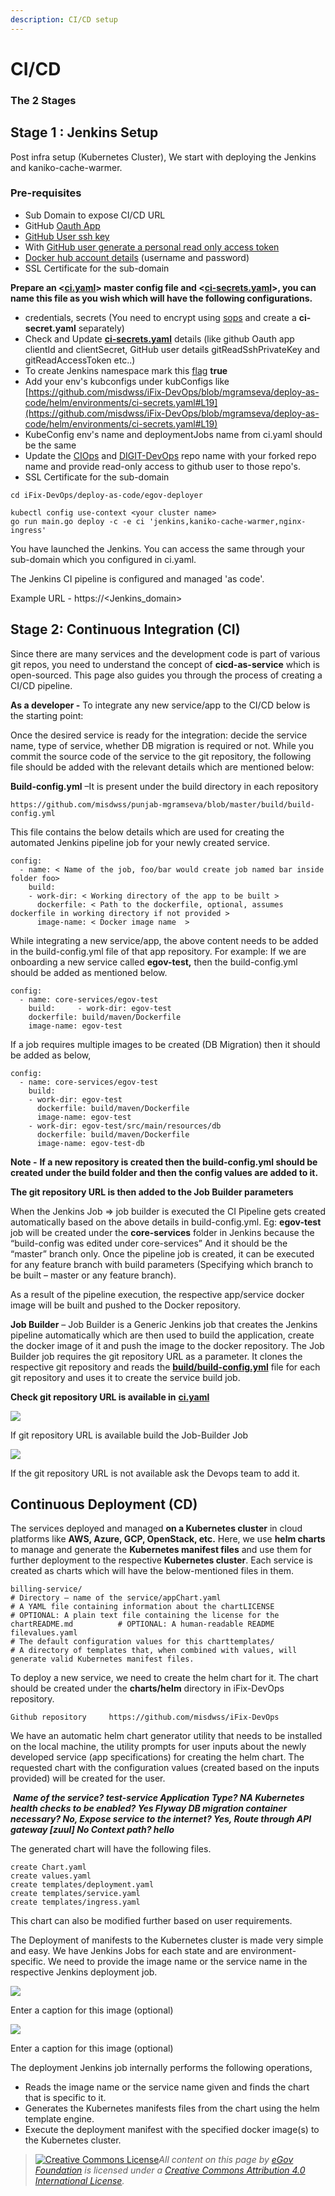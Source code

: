 ```yaml
---
description: CI/CD setup
---
```


# CI/CD

### The 2 Stages <a href="#the-2-stages" id="the-2-stages"></a>

## **Stage 1 : Jenkins Setup**

Post infra setup (Kubernetes Cluster), We start with deploying the Jenkins and kaniko-cache-warmer.

### Pre-requisites

* Sub Domain to expose CI/CD URL
* GitHub [Oauth App](https://docs.github.com/en/developers/apps/building-oauth-apps/creating-an-oauth-app)
* [GitHub User ssh key](https://docs.github.com/en/developers/apps/building-oauth-apps/creating-an-oauth-app)
* With [GitHub user generate a personal read only access token](https://docs.github.com/en/github/authenticating-to-github/keeping-your-account-and-data-secure/creating-a-personal-access-token)&#x20;
* [Docker hub account details](https://hub.docker.com/signup) (username and password)
*   SSL Certificate for the sub-domain



**Prepare an <**[**ci.yaml**](https://github.com/misdwss/iFix-DevOps/blob/mgramseva/deploy-as-code/helm/environments/ci.yaml)**> master config file and <**[**ci-secrets.yaml**](https://github.com/misdwss/iFix-DevOps/blob/mgramseva/deploy-as-code/helm/environments/ci-secrets.yaml)**>, you can name this file as you wish which will have the following configurations.**

* credentials, secrets (You need to encrypt using [sops](https://github.com/mozilla/sops#updatekeys-command) and create a **ci-secret.yaml** separately)
* Check and Update [**ci-secrets.yaml**](https://github.com/misdwss/iFix-DevOps/blob/mgramseva/deploy-as-code/helm/environments/ci-secrets.yaml) details (like github Oauth app clientId and clientSecret, GitHub user details gitReadSshPrivateKey and gitReadAccessToken etc..)
* To create Jenkins namespace mark this [flag](https://github.com/egovernments/DIGIT-DevOps/blob/release/deploy-as-code/helm/environments/ci-demo.yaml#L5) **true**
* Add your env's kubconfigs under kubConfigs like [https://github.com/misdwss/iFix-DevOps/blob/mgramseva/deploy-as-code/helm/environments/ci-secrets.yaml#L19](https://github.com/misdwss/iFix-DevOps/blob/mgramseva/deploy-as-code/helm/environments/ci-secrets.yaml#L19)
* KubeConfig env's name and deploymentJobs name from ci.yaml should be the same&#x20;
* Update the [CIOps](https://github.com/misdwss/CIOps) and [DIGIT-DevOps](https://github.com/misdwss/iFix-DevOps) repo name with your forked repo name and provide read-only access to github user to those repo's.
* SSL Certificate for the sub-domain

```
cd iFix-DevOps/deploy-as-code/egov-deployer
```

```
kubectl config use-context <your cluster name>
go run main.go deploy -c -e ci 'jenkins,kaniko-cache-warmer,nginx-ingress'
```

You have launched the Jenkins. You can access the same through your sub-domain which you configured in ci.yaml.

The Jenkins CI pipeline is configured and managed 'as code'.

​Example URL - https://\<Jenkins\_domain>​

## **Stage 2: Continuous Integration (CI)** <a href="#continuous-integration-ci" id="continuous-integration-ci"></a>



Since there are many services and the development code is part of various git repos, you need to understand the concept of **cicd-as-service** which is open-sourced. This page also guides you through the process of creating a CI/CD pipeline.

**As a developer -** To integrate any new service/app to the CI/CD below is the starting point:

Once the desired service is ready for the integration: decide the service name, type of service, whether DB migration is required or not. While you commit the source code of the service to the git repository, the following file should be added with the relevant details which are mentioned below:

**Build-config.yml** –It is present under the build directory in each repository

```
https://github.com/misdwss/punjab-mgramseva/blob/master/build/build-config.yml
```

This file contains the below details which are used for creating the automated Jenkins pipeline job for your newly created service.

```
config:
  - name: < Name of the job, foo/bar would create job named bar inside folder foo>
    build:
    - work-dir: < Working directory of the app to be built >
      dockerfile: < Path to the dockerfile, optional, assumes dockerfile in working directory if not provided >
      image-name: < Docker image name  >
```

While integrating a new service/app, the above content needs to be added in the build-config.yml file of that app repository. For example: If we are onboarding a new service called **egov-test,** then the build-config.yml should be added as mentioned below.

```
config:   
  - name: core-services/egov-test     
    build:     - work-dir: egov-test       
    dockerfile: build/maven/Dockerfile       
    image-name: egov-test
```

If a job requires multiple images to be created (DB Migration) then it should be added as below,

```
config:   
  - name: core-services/egov-test     
    build:     
    - work-dir: egov-test       
      dockerfile: build/maven/Dockerfile       
      image-name: egov-test     
    - work-dir: egov-test/src/main/resources/db       
      dockerfile: build/maven/Dockerfile       
      image-name: egov-test-db
```

**Note -** **If a new repository is created then the build-config.yml should be created under the build folder and then the config values are added to it.**

**The git repository URL is then added to the Job Builder parameters**

When the Jenkins Job => job builder is executed the CI Pipeline gets created automatically based on the above details in build-config.yml. Eg: **egov-test** job will be created under the **core-services** folder in Jenkins because the “build-config was edited under core-services” And it should be the “master” branch only. Once the pipeline job is created, it can be executed for any feature branch with build parameters (Specifying which branch to be built – master or any feature branch).

As a result of the pipeline execution, the respective app/service docker image will be built and pushed to the Docker repository.

**Job Builder** – Job Builder is a Generic Jenkins job that creates the Jenkins pipeline automatically which are then used to build the application, create the docker image of it and push the image to the docker repository. The Job Builder job requires the git repository URL as a parameter. It clones the respective git repository and reads the [**build/build-config.yml**](https://github.com/misdwss/punjab-mgramseva/blob/master/build/build-config.yml) file for each git repository and uses it to create the service build job.

‌**Check git repository URL is available in** [**ci.yaml**](https://github.com/misdwss/iFix-DevOps/blob/mgramseva/deploy-as-code/helm/environments/ci.yaml)​[‌](https://github.com/egovernments/eGov-infraOps/blob/master/helm/environments/ci.yaml)‌

![](https://gblobscdn.gitbook.com/assets%2F-MERG\_iQW5oN4ukgXP8K%2Fsync%2F3b7e0c5ac4c5064192777b45de690069ff11a674.png?alt=media)

If git repository URL is available build the Job-Builder Job

![](https://gblobscdn.gitbook.com/assets%2F-MERG\_iQW5oN4ukgXP8K%2Fsync%2F402d59e5650213e9bbd0631717d6201307e02e2f.png?alt=media)

If the git repository URL is not available ask the Devops team to add it.

## **Continuous Deployment (CD)**‌ <a href="#continuous-deployment-cd" id="continuous-deployment-cd"></a>

The services deployed and managed **on a Kubernetes cluster** in cloud platforms like **AWS, Azure, GCP, OpenStack, etc.** Here, we use **helm charts** to manage and generate the **Kubernetes manifest files** and use them for further deployment to the respective **Kubernetes cluster**. Each service is created as charts which will have the below-mentioned files in them.

```
billing-service/   
# Directory – name of the service/appChart.yaml         
# A YAML file containing information about the chartLICENSE            
# OPTIONAL: A plain text file containing the license for the chartREADME.md          # OPTIONAL: A human-readable README filevalues.yaml        
# The default configuration values for this charttemplates/         
# A directory of templates that, when combined with values, will generate valid Kubernetes manifest files.
```

To deploy a new service, we need to create the helm chart for it. The chart should be created under the **charts/helm** directory in iFix-DevOps repository.

```
Github repository     https://github.com/misdwss/iFix-DevOps
```

We have an automatic helm chart generator utility that needs to be installed on the local machine, the utility prompts for user inputs about the newly developed service (app specifications) for creating the helm chart. The requested chart with the configuration values (created based on the inputs provided) will be created for the user.

‌ _**Name of the service? test-service Application Type? NA Kubernetes health checks to be enabled? Yes Flyway DB migration container necessary? No, Expose service to the internet? Yes, Route through API gateway \[zuul] No Context path? hello**_‌

The generated chart will have the following files.

```
create Chart.yaml
create values.yaml
create templates/deployment.yaml
create templates/service.yaml
create templates/ingress.yaml
```

This chart can also be modified further based on user requirements.

The Deployment of manifests to the Kubernetes cluster is made very simple and easy. We have Jenkins Jobs for each state and are environment-specific. We need to provide the image name or the service name in the respective Jenkins deployment job.

![](https://gblobscdn.gitbook.com/assets%2F-MERG\_iQW5oN4ukgXP8K%2Fsync%2Fe39a9063f0ae56f845ba2230786302c0d4e957e6.png?alt=media)

Enter a caption for this image (optional)

![](https://gblobscdn.gitbook.com/assets%2F-MERG\_iQW5oN4ukgXP8K%2Fsync%2F5e19cdbb9eb18d76fdd2b4f28c5aed5c8bf377e2.png?alt=media)

Enter a caption for this image (optional)

‌The deployment Jenkins job internally performs the following operations,‌

* Reads the image name or the service name given and finds the chart that is specific to it.
* Generates the Kubernetes manifests files from the chart using the helm template engine.
* Execute the deployment manifest with the specified docker image(s) to the Kubernetes cluster.

> [![Creative Commons License](https://i.creativecommons.org/l/by/4.0/80x15.png)_​_](http://creativecommons.org/licenses/by/4.0/)_All content on this page by_ [_eGov Foundation_](https://egov.org.in/) _is licensed under a_ [_Creative Commons Attribution 4.0 International License_](http://creativecommons.org/licenses/by/4.0/)_._
